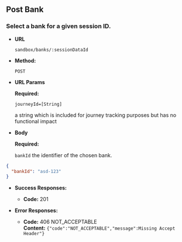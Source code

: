 Post Bank
----

### Select a bank for a given session ID.

* **URL**

  `sandbox/banks/:sessionDataId`

* **Method:**

  `POST`

* **URL Params**

  **Required:**

  `journeyId=[String]`

  a string which is included for journey tracking purposes but has no functional impact

* **Body**

  **Required:**

  `bankId`
  the identifier of the chosen bank.

```json
{
  "bankId": "asd-123"
}
```

* **Success Responses:**

    * **Code:** 201

* **Error Responses:**

    * **Code:** 406 NOT_ACCEPTABLE <br/>
      **Content:** `{"code":"NOT_ACCEPTABLE","message":Missing Accept Header"}`


